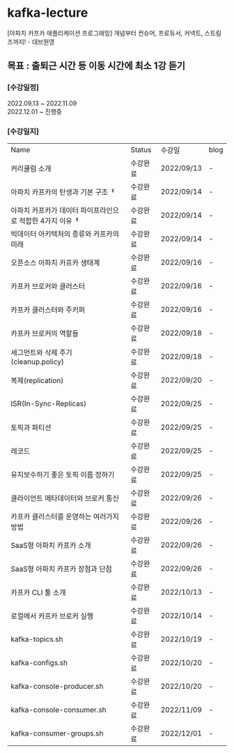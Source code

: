 # kafka-lecture
[아파치 카프카 애플리케이션 프로그래밍] 개념부터 컨슈머, 프로듀서, 커넥트, 스트림즈까지! - 대브원영

## 목표 : 출퇴근 시간 등 이동 시간에 최소 1강 듣기

### [수강일정]
2022.09.13 ~ 2022.11.09   
2022.12.01 ~ 진행중
   
### [수강일지]
| | | | |
|-|-|-|-|
|Name|Status|수강일|blog|
|커리큘럼 소개|수강완료|2022/09/13|-|
|아파치 카프카의 탄생과 기본 구조ᅢ|수강완료|2022/09/14|-|
|아파치 카프카가 데이터 파이프라인으로 적합한 4가지 이유ᅢ|수강완료|2022/09/14|-|
|빅데이터 아키텍처의 종류와 카프카의 미래|수강완료|2022/09/14|-|
|오픈소스 아파치 카프카 생태계|수강완료|2022/09/16|-|
|카프카 브로커와 클러스터|수강완료|2022/09/16|-|
|카프카 클러스터와 주키퍼|수강완료|2022/09/16|-|
|카프카 브로커의 역할들|수강완료|2022/09/18|-|
|세그먼트와 삭제 주기(cleanup.policy)|수강완료|2022/09/18|-|
|복제(replication)|수강완료|2022/09/20|-|
|ISR(In-Sync-Replicas)|수강완료|2022/09/25|-|
|토픽과 파티션|수강완료|2022/09/25|-|
|레코드|수강완료|2022/09/25|-|
|유지보수하기 좋은 토픽 이름 정하기|수강완료|2022/09/25|-|
|클라이언트 메타데이터와 브로커 통신|수강완료|2022/09/26|-|
|카프카 클러스터를 운영하는 여러가지 방법|수강완료|2022/09/26|-|
|SaaS형 아파치 카프카 소개|수강완료|2022/09/26|-|
|SaaS형 아파치 카프카 장점과 단점|수강완료|2022/09/26|-|
|카프카 CLI 툴 소개|수강완료|2022/10/13|-|
|로컬에서 카프카 브로커 실행|수강완료|2022/10/14|-|
|kafka-topics.sh|수강완료|2022/10/19|-|
|kafka-configs.sh|수강완료|2022/10/20|-|
|kafka-console-producer.sh|수강완료|2022/10/20|-|
|kafka-console-consumer.sh|수강완료|2022/11/09|-|
|kafka-consumer-groups.sh|수강완료|2022/12/01|-|

